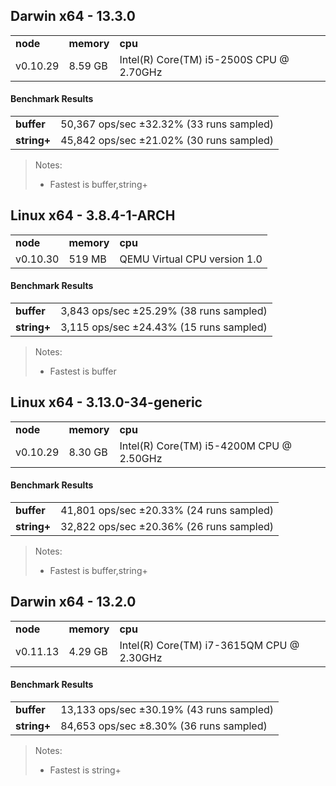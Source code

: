 Darwin x64 - 13.3.0
-----

<table><tr><td><b>node</b></td><td><b>memory</b></td><td><b>cpu</b></td></tr><tr><td>v0.10.29</td><td>8.59 GB</td><td>Intel(R) Core(TM) i5-2500S CPU @ 2.70GHz</td></tr></table>

#### Benchmark Results ####

<table><tr><td><b>buffer</b></td><td>50,367 ops/sec ±32.32% (33 runs sampled)</td></tr><tr><td><b>string+</b></td><td>45,842 ops/sec ±21.02% (30 runs sampled)</td></tr></table>

> Notes:
> - Fastest is buffer,string+

Linux x64 - 3.8.4-1-ARCH
-----

<table><tr><td><b>node</b></td><td><b>memory</b></td><td><b>cpu</b></td></tr><tr><td>v0.10.30</td><td>519 MB</td><td>QEMU Virtual CPU version 1.0</td></tr></table>

#### Benchmark Results ####

<table><tr><td><b>buffer</b></td><td>3,843 ops/sec ±25.29% (38 runs sampled)</td></tr><tr><td><b>string+</b></td><td>3,115 ops/sec ±24.43% (15 runs sampled)</td></tr></table>

> Notes:
> - Fastest is buffer

Linux x64 - 3.13.0-34-generic
-----

<table><tr><td><b>node</b></td><td><b>memory</b></td><td><b>cpu</b></td></tr><tr><td>v0.10.29</td><td>8.30 GB</td><td>Intel(R) Core(TM) i5-4200M CPU @ 2.50GHz</td></tr></table>

#### Benchmark Results ####

<table><tr><td><b>buffer</b></td><td>41,801 ops/sec ±20.33% (24 runs sampled)</td></tr><tr><td><b>string+</b></td><td>32,822 ops/sec ±20.36% (26 runs sampled)</td></tr></table>

> Notes:
> - Fastest is buffer,string+

Darwin x64 - 13.2.0
-----

<table><tr><td><b>node</b></td><td><b>memory</b></td><td><b>cpu</b></td></tr><tr><td>v0.11.13</td><td>4.29 GB</td><td>Intel(R) Core(TM) i7-3615QM CPU @ 2.30GHz</td></tr></table>

#### Benchmark Results ####

<table><tr><td><b>buffer</b></td><td>13,133 ops/sec ±30.19% (43 runs sampled)</td></tr><tr><td><b>string+</b></td><td>84,653 ops/sec ±8.30% (36 runs sampled)</td></tr></table>

> Notes:
> - Fastest is string+

